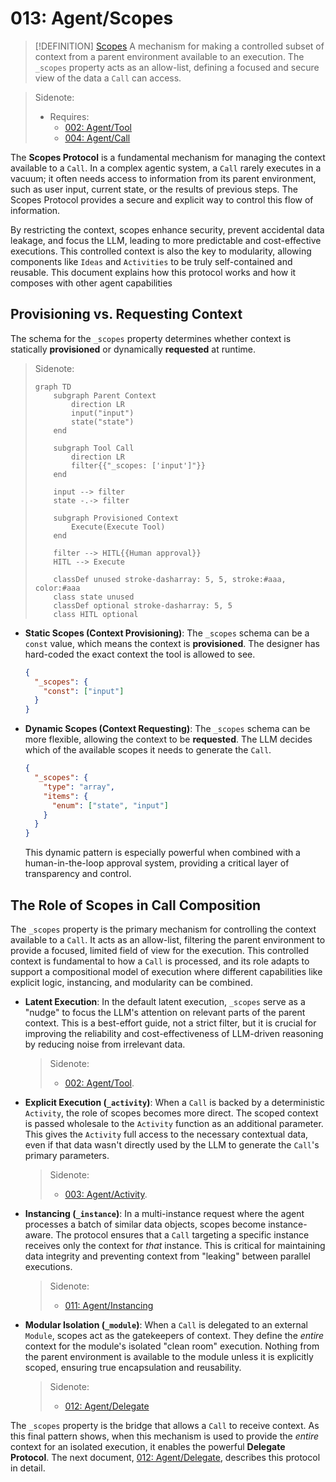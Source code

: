 # 013: Agent/Scopes

> [!DEFINITION] [Scopes](./000_glossary.md)
> A mechanism for making a controlled subset of context from a parent environment available to an execution. The `_scopes` property acts as an allow-list, defining a focused and secure view of the data a `Call` can access.

> Sidenote:
>
> - Requires:
>   - [002: Agent/Tool](./002_agent_tool.md)
>   - [004: Agent/Call](./004_agent_call.md)

The **Scopes Protocol** is a fundamental mechanism for managing the context available to a `Call`. In a complex agentic system, a `Call` rarely executes in a vacuum; it often needs access to information from its parent environment, such as user input, current state, or the results of previous steps. The Scopes Protocol provides a secure and explicit way to control this flow of information.

By restricting the context, scopes enhance security, prevent accidental data leakage, and focus the LLM, leading to more predictable and cost-effective executions. This controlled context is also the key to modularity, allowing components like `Ideas` and `Activities` to be truly self-contained and reusable. This document explains how this protocol works and how it composes with other agent capabilities

## Provisioning vs. Requesting Context

The schema for the `_scopes` property determines whether context is statically **provisioned** or dynamically **requested** at runtime.

> Sidenote:
>
> ```mermaid
> graph TD
>     subgraph Parent Context
>         direction LR
>         input("input")
>         state("state")
>     end
>
>     subgraph Tool Call
>         direction LR
>         filter{{"_scopes: ['input']"}}
>     end
>
>     input --> filter
>     state -.-> filter
>
>     subgraph Provisioned Context
>         Execute(Execute Tool)
>     end
>
>     filter --> HITL{{Human approval}}
>     HITL --> Execute
>
>     classDef unused stroke-dasharray: 5, 5, stroke:#aaa, color:#aaa
>     class state unused
>     classDef optional stroke-dasharray: 5, 5
>     class HITL optional
> ```

- **Static Scopes (Context Provisioning)**: The `_scopes` schema can be a `const` value, which means the context is **provisioned**. The designer has hard-coded the exact context the tool is allowed to see.

  ```json
  {
    "_scopes": {
      "const": ["input"]
    }
  }
  ```

- **Dynamic Scopes (Context Requesting)**: The `_scopes` schema can be more flexible, allowing the context to be **requested**. The LLM decides which of the available scopes it needs to generate the `Call`.

  ```json
  {
    "_scopes": {
      "type": "array",
      "items": {
        "enum": ["state", "input"]
      }
    }
  }
  ```

  This dynamic pattern is especially powerful when combined with a human-in-the-loop approval system, providing a critical layer of transparency and control.

## The Role of Scopes in Call Composition

The `_scopes` property is the primary mechanism for controlling the context available to a `Call`. It acts as an allow-list, filtering the parent environment to provide a focused, limited field of view for the execution. This controlled context is fundamental to how a `Call` is processed, and its role adapts to support a compositional model of execution where different capabilities like explicit logic, instancing, and modularity can be combined.

- **Latent Execution**: In the default latent execution, `_scopes` serve as a "nudge" to focus the LLM's attention on relevant parts of the parent context. This is a best-effort guide, not a strict filter, but it is crucial for improving the reliability and cost-effectiveness of LLM-driven reasoning by reducing noise from irrelevant data.

  > Sidenote:
  >
  > - [002: Agent/Tool](./002_agent_tool.md).

- **Explicit Execution (`_activity`)**: When a `Call` is backed by a deterministic `Activity`, the role of scopes becomes more direct. The scoped context is passed wholesale to the `Activity` function as an additional parameter. This gives the `Activity` full access to the necessary contextual data, even if that data wasn't directly used by the LLM to generate the `Call`'s primary parameters.

  > Sidenote:
  >
  > - [003: Agent/Activity](./003_agent_activity.md).

- **Instancing (`_instance`)**: In a multi-instance request where the agent processes a batch of similar data objects, scopes become instance-aware. The protocol ensures that a `Call` targeting a specific instance receives only the context for _that_ instance. This is critical for maintaining data integrity and preventing context from "leaking" between parallel executions.

  > Sidenote:
  >
  > - [011: Agent/Instancing](./011_agent_instancing.md)

- **Modular Isolation (`_module`)**: When a `Call` is delegated to an external `Module`, scopes act as the gatekeepers of context. They define the _entire_ context for the module's isolated "clean room" execution. Nothing from the parent environment is available to the module unless it is explicitly scoped, ensuring true encapsulation and reusability.

  > Sidenote:
  >
  > - [012: Agent/Delegate](./012_agent_delegate.md)

The `_scopes` property is the bridge that allows a `Call` to receive context. As this final pattern shows, when this mechanism is used to provide the _entire_ context for an isolated execution, it enables the powerful **Delegate Protocol**. The next document, [012: Agent/Delegate](./012_agent_delegate.md), describes this protocol in detail.

